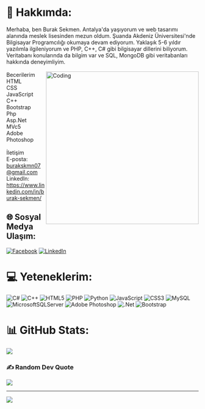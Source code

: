 # 💫 Hakkımda:
Merhaba, ben Burak Sekmen. Antalya'da yaşıyorum ve web tasarımı alanında meslek lisesinden mezun oldum. Şuanda Akdeniz Üniversitesi'nde Bilgisayar Programcılığı okumaya devam ediyorum.
Yaklaşık 5-6 yıldır yazılımla ilgileniyorum ve PHP, C++, C# gibi bilgisayar dillerini biliyorum. Veritabanı konularında da bilgim var ve SQL, MongoDB gibi veritabanları hakkında deneyimliyim.<br><br>
<img alt="Coding" align="right" width="400" src="https://i.pinimg.com/originals/e4/26/70/e426702edf874b181aced1e2fa5c6cde.gif">Becerilerim<br>HTML<br>CSS<br>JavaScript<br>C++<br>Bootstrap<br>Php<br>Asp.Net<br>MVc5<br>Adobe Photoshop<br><br>İletişim<br>E-posta: burakskmn07@gmail.com<br>LinkedIn: https://www.linkedin.com/in/burak-sekmen/


## 🌐 Sosyal Medya Ulaşım:
[![Facebook](https://img.shields.io/badge/Facebook-%231877F2.svg?logo=Facebook&logoColor=white)](https://facebook.com/burak.sekmen.07) [![LinkedIn](https://img.shields.io/badge/LinkedIn-%230077B5.svg?logo=linkedin&logoColor=white)](https://linkedin.com/in/burak-sekmen/) 

# 💻 Yeteneklerim:
![C#](https://img.shields.io/badge/c%23-%23239120.svg?style=flat&logo=c-sharp&logoColor=white) ![C++](https://img.shields.io/badge/c++-%2300599C.svg?style=flat&logo=c%2B%2B&logoColor=white) ![HTML5](https://img.shields.io/badge/html5-%23E34F26.svg?style=flat&logo=html5&logoColor=white) ![PHP](https://img.shields.io/badge/php-%23777BB4.svg?style=flat&logo=php&logoColor=white) ![Python](https://img.shields.io/badge/python-3670A0?style=flat&logo=python&logoColor=ffdd54) ![JavaScript](https://img.shields.io/badge/javascript-%23323330.svg?style=flat&logo=javascript&logoColor=%23F7DF1E) ![CSS3](https://img.shields.io/badge/css3-%231572B6.svg?style=flat&logo=css3&logoColor=white) ![MySQL](https://img.shields.io/badge/mysql-%2300f.svg?style=flat&logo=mysql&logoColor=white) ![MicrosoftSQLServer](https://img.shields.io/badge/Microsoft%20SQL%20Sever-CC2927?style=flat&logo=microsoft%20sql%20server&logoColor=white) ![Adobe Photoshop](https://img.shields.io/badge/adobephotoshop-%2331A8FF.svg?style=flat&logo=adobephotoshop&logoColor=white) ![.Net](https://img.shields.io/badge/.NET-5C2D91?style=flat&logo=.net&logoColor=white) ![Bootstrap](https://img.shields.io/badge/bootstrap-%23563D7C.svg?style=flat&logo=bootstrap&logoColor=white)
# 📊 GitHub Stats:
![](https://github-readme-stats.vercel.app/api/top-langs/?username=BurakSekmenn&theme=dracula&hide_border=true&include_all_commits=true&count_private=false&layout=compact)

### ✍️ Random Dev Quote
![](https://quotes-github-readme.vercel.app/api?type=horizontal&theme=radical)

---
[![](https://visitcount.itsvg.in/api?id=BurakSekmenn&icon=0&color=0)](https://visitcount.itsvg.in)

<!-- Proudly created with GPRM ( https://gprm.itsvg.in ) -->
